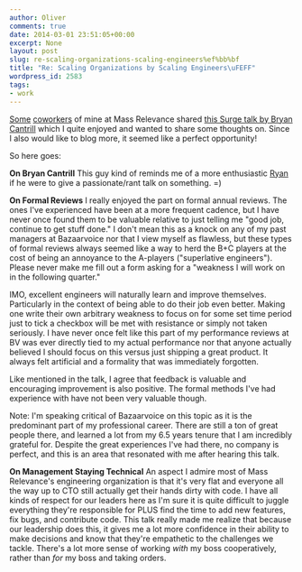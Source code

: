 ```yaml
---
author: Oliver
comments: true
date: 2014-03-01 23:51:05+00:00
excerpt: None
layout: post
slug: re-scaling-organizations-scaling-engineers%ef%bb%bf
title: "Re: Scaling Organizations by Scaling Engineers\uFEFF"
wordpress_id: 2583
tags:
- work
---
```


<a href="https://twitter.com/bretthoerner/status/439133838686437376">Some</a> <a href="https://twitter.com/beaktor/status/439833770825220096">coworkers</a> of mine at Mass Relevance shared <a href="https://www.youtube.com/watch?v=1KeYzjILqDo">this Surge talk by Bryan Cantrill</a> which I quite enjoyed and wanted to share some thoughts on. Since I also would like to blog more, it seemed like a perfect opportunity!

So here goes:

<b>On Bryan Cantrill</b>
This guy kind of reminds me of a more enthusiastic <a href="https://twitter.com/jryans">Ryan</a> if he were to give a passionate/rant talk on something. =)

<b>On Formal Reviews</b>
I really enjoyed the part on formal annual reviews. The ones I've experienced have been at a more frequent cadence, but I have never once found them to be valuable relative to just telling me "good job, continue to get stuff done." I don't mean this as a knock on any of my past managers at Bazaarvoice nor that I view myself as flawless, but these types of formal reviews always seemed like a way to herd the B+C players at the cost of being an annoyance to the A-players ("superlative engineers"). Please never make me fill out a form asking for a "weakness I will work on in the following quarter."

IMO, excellent engineers will naturally learn and improve themselves. Particularly in the context of being able to do their job even better. Making one write their own arbitrary weakness to focus on for some set time period just to tick a checkbox will be met with resistance or simply not taken seriously. I have never once felt like this part of my performance reviews at BV was ever directly tied to my actual performance nor that anyone actually believed I should focus on this versus just shipping a great product. It always felt artificial and a formality that was immediately forgotten.

Like mentioned in the talk, I agree that feedback is valuable and encouraging improvement is also positive. The formal methods I've had experience with have not been very valuable though.

Note: I'm speaking critical of Bazaarvoice on this topic as it is the predominant part of my professional career. There are still a ton of great people there, and learned a lot from my 6.5 years tenure that I am incredibly grateful for. Despite the great experiences I've had there, no company is perfect, and this is an area that resonated with me after hearing this talk.

<b>On Management Staying Technical</b>
An aspect I admire most of Mass Relevance's engineering organization is that it's very flat and everyone all the way up to CTO still actually get their hands dirty with code. I have all kinds of respect for our leaders here as I'm sure it is quite difficult to juggle everything they're responsible for PLUS find the time to add new features, fix bugs, and contribute code. This talk really made me realize that because our leadership does this, it gives me a lot more confidence in their ability to make decisions and know that they're empathetic to the challenges we tackle. There's a lot more sense of working <em>with</em> my boss cooperatively, rather than <em>for</em> my boss and taking orders.